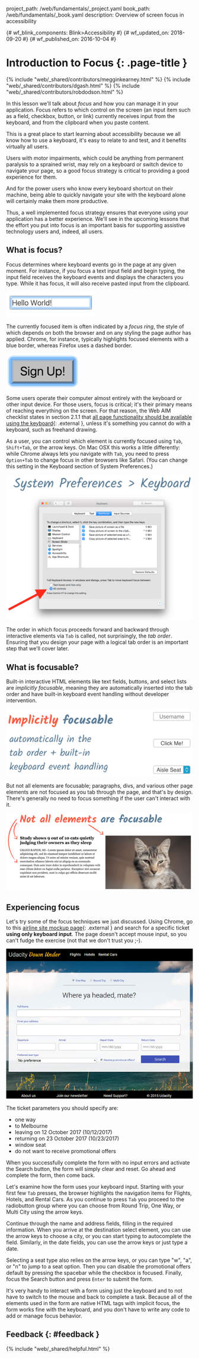 project_path: /web/fundamentals/_project.yaml book_path: /web/fundamentals/_book.yaml description: Overview of screen focus in accessibility

{# wf_blink_components: Blink>Accessibility #} {# wf_updated_on: 2018-09-20 #} {# wf_published_on: 2016-10-04 #}

# Introduction to Focus {: .page-title }

{% include "web/_shared/contributors/megginkearney.html" %} {% include "web/_shared/contributors/dgash.html" %} {% include "web/_shared/contributors/robdodson.html" %}

In this lesson we'll talk about *focus* and how you can manage it in your application. Focus refers to which control on the screen (an input item such as a field, checkbox, button, or link) currently receives input from the keyboard, and from the clipboard when you paste content.

This is a great place to start learning about accessibility because we all know how to use a keyboard, it's easy to relate to and test, and it benefits virtually all users.

Users with motor impairments, which could be anything from permanent paralysis to a sprained wrist, may rely on a keyboard or switch device to navigate your page, so a good focus strategy is critical to providing a good experience for them.

And for the power users who know every keyboard shortcut on their machine, being able to quickly navigate your site with the keyboard alone will certainly make them more productive.

Thus, a well implemented focus strategy ensures that everyone using your application has a better experience. We'll see in the upcoming lessons that the effort you put into focus is an important basis for supporting assistive technology users and, indeed, all users.

## What is focus?

Focus determines where keyboard events go in the page at any given moment. For instance, if you focus a text input field and begin typing, the input field receives the keyboard events and displays the characters you type. While it has focus, it will also receive pasted input from the clipboard.

![keyboard focus in a text field](imgs/keyboard-focus.png)

The currently focused item is often indicated by a *focus ring*, the style of which depends on both the browser and on any styling the page author has applied. Chrome, for instance, typically highlights focused elements with a blue border, whereas Firefox uses a dashed border.

![sign up button](imgs/sign-up.png)

Some users operate their computer almost entirely with the keyboard or other input device. For those users, focus is critical; it's their primary means of reaching everything on the screen. For that reason, the Web AIM checklist states in section 2.1.1 that [all page functionality should be available using the keyboard](http://webaim.org/standards/wcag/checklist#sc2.1.1){: .external }, unless it's something you cannot do with a keyboard, such as freehand drawing.

As a user, you can control which element is currently focused using `Tab`, `Shift+Tab`, or the arrow keys. On Mac OSX this works a little differently: while Chrome always lets you navigate with `Tab`, you need to press `Option+Tab` to change focus in other browsers like Safari. (You can change this setting in the Keyboard section of System Preferences.)

![keyboard preferences dialog](imgs/system-prefs2.png)

The order in which focus proceeds forward and backward through interactive elements via `Tab` is called, not surprisingly, the *tab order*. Ensuring that you design your page with a logical tab order is an important step that we'll cover later.

## What is focusable?

Built-in interactive HTML elements like text fields, buttons, and select lists are *implicitly focusable*, meaning they are automatically inserted into the tab order and have built-in keyboard event handling without developer intervention.

![implicitly focusable fields](imgs/implicitly-focused.png)

But not all elements are focusable; paragraphs, divs, and various other page elements are not focused as you tab through the page, and that's by design. There's generally no need to focus something if the user can't interact with it.

![not all elements are focusable](imgs/not-all-elements.png)

## Experiencing focus

Let's try some of the focus techniques we just discussed. Using Chrome, go to this [airline site mockup page](http://udacity.github.io/ud891/lesson2-focus/01-basic-form/){: .external } and search for a specific ticket **using only keyboard input**. The page doesn't accept mouse input, so you can't fudge the exercise (not that we don't trust you ;-).

![airline site mockup](imgs/airlinesite2.png)

The ticket parameters you should specify are:

- one way
- to Melbourne
- leaving on 12 October 2017 (10/12/2017)
- returning on 23 October 2017 (10/23/2017)
- window seat
- do not want to receive promotional offers

When you successfully complete the form with no input errors and activate the Search button, the form will simply clear and reset. Go ahead and complete the form, then come back.

Let's examine how the form uses your keyboard input. Starting with your first few `Tab` presses, the browser highlights the navigation items for Flights, Hotels, and Rental Cars. As you continue to press `Tab` you proceed to the radiobutton group where you can choose from Round Trip, One Way, or Multi City using the arrow keys.

Continue through the name and address fields, filling in the required information. When you arrive at the destination select element, you can use the arrow keys to choose a city, or you can start typing to autocomplete the field. Similarly, in the date fields, you can use the arrow keys or just type a date.

Selecting a seat type also relies on the arrow keys, or you can type "w", "a", or "n" to jump to a seat option. Then you can disable the promotional offers default by pressing the spacebar while the checkbox is focused. Finally, focus the Search button and press `Enter` to submit the form.

It's very handy to interact with a form using just the keyboard and to not have to switch to the mouse and back to complete a task. Because all of the elements used in the form are native HTML tags with implicit focus, the form works fine with the keyboard, and you don't have to write any code to add or manage focus behavior.

## Feedback {: #feedback }

{% include "web/_shared/helpful.html" %}